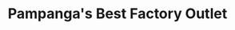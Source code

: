 ---
title: "Pampanga's Best Factory Outlet"
url: /quezon-city/pampangas-best-factory-outlet/
shop: frozen food
---